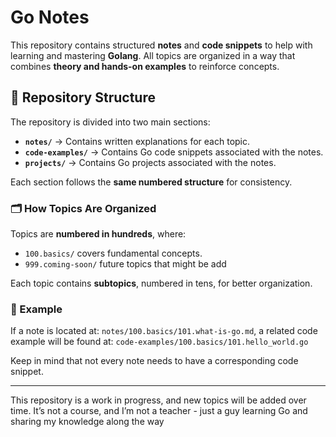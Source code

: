# Go Notes


This repository contains structured **notes** and **code snippets** to help with learning and mastering **Golang**. All topics are organized in a way that combines **theory and hands-on examples** to reinforce concepts.  

## 📂 Repository Structure

The repository is divided into two main sections:  
- **`notes/`** → Contains written explanations for each topic.  
- **`code-examples/`** → Contains Go code snippets associated with the notes.
- **`projects/`** → Contains Go projects associated with the notes.

Each section follows the **same numbered structure** for consistency.  

### 🗂 How Topics Are Organized  

Topics are **numbered in hundreds**, where:  
- `100.basics/` covers fundamental concepts.  
- `999.coming-soon/` future topics that might be add

Each topic contains **subtopics**, numbered in tens, for better organization.  

### 📌 Example  

If a note is located at: `notes/100.basics/101.what-is-go.md`, a related code example will be found at: `code-examples/100.basics/101.hello_world.go`

Keep in mind that not every note needs to have a corresponding code snippet.

---

This repository is a work in progress, and new topics will be added over time.
It’s not a course, and I’m not a teacher - just a guy learning Go and sharing my knowledge along the way